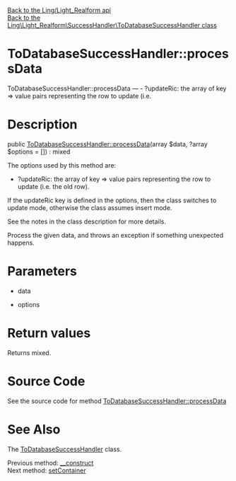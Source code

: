 [Back to the Ling/Light_Realform api](https://github.com/lingtalfi/Light_Realform/blob/master/doc/api/Ling/Light_Realform.md)<br>
[Back to the Ling\Light_Realform\SuccessHandler\ToDatabaseSuccessHandler class](https://github.com/lingtalfi/Light_Realform/blob/master/doc/api/Ling/Light_Realform/SuccessHandler/ToDatabaseSuccessHandler.md)


ToDatabaseSuccessHandler::processData
================



ToDatabaseSuccessHandler::processData — - ?updateRic: the array of key => value pairs representing the row to update (i.e.




Description
================


public [ToDatabaseSuccessHandler::processData](https://github.com/lingtalfi/Light_Realform/blob/master/doc/api/Ling/Light_Realform/SuccessHandler/ToDatabaseSuccessHandler/processData.md)(array $data, ?array $options = []) : mixed




The options used by this method are:
- ?updateRic: the array of key => value pairs representing the row to update (i.e. the old row).

If the updateRic key is defined in the options, then the class switches to update mode,
otherwise the class assumes insert mode.

See the notes in the class description for more details.





Process the given data, and throws an exception if something unexpected happens.




Parameters
================


- data

    

- options

    


Return values
================

Returns mixed.








Source Code
===========
See the source code for method [ToDatabaseSuccessHandler::processData](https://github.com/lingtalfi/Light_Realform/blob/master/SuccessHandler/ToDatabaseSuccessHandler.php#L85-L112)


See Also
================

The [ToDatabaseSuccessHandler](https://github.com/lingtalfi/Light_Realform/blob/master/doc/api/Ling/Light_Realform/SuccessHandler/ToDatabaseSuccessHandler.md) class.

Previous method: [__construct](https://github.com/lingtalfi/Light_Realform/blob/master/doc/api/Ling/Light_Realform/SuccessHandler/ToDatabaseSuccessHandler/__construct.md)<br>Next method: [setContainer](https://github.com/lingtalfi/Light_Realform/blob/master/doc/api/Ling/Light_Realform/SuccessHandler/ToDatabaseSuccessHandler/setContainer.md)<br>

